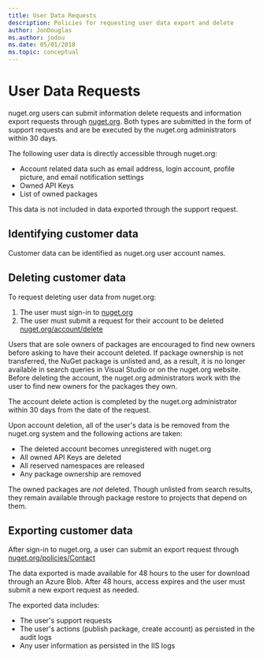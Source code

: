 ```yaml
---
title: User Data Requests
description: Policies for requesting user data export and delete
author: JonDouglas
ms.author: jodou
ms.date: 05/01/2018
ms.topic: conceptual
---
```


# User Data Requests

nuget.org users can submit information delete requests and information export requests through [nuget.org](https://www.nuget.org). Both types are submitted in the form of support requests and are be executed by the nuget.org administrators within 30 days.

The following user data is directly accessible through nuget.org:

* Account related data such as email address, login account, profile picture, and email notification settings
* Owned API Keys
* List of owned packages

This data is not included in data exported through the support request.

## Identifying customer data

Customer data can be identified as nuget.org user account names.

## Deleting customer data

To request deleting user data from nuget.org:

1. The user must sign-in to [nuget.org](https://www.nuget.org)
1. The user must submit a request for their account to be deleted [nuget.org/account/delete](https://www.nuget.org/account/delete)

Users that are sole owners of packages are encouraged to find new owners before asking to have their account deleted. If package ownership is not transferred, the NuGet package is unlisted and, as a result, it is no longer available in search queries in Visual Studio or on the nuget.org website. Before deleting the account, the nuget.org administrators work with the user to find new owners for the packages they own.

The account delete action is completed by the nuget.org administrator within 30 days from the date of the request.

Upon account deletion, all of the user's data is be removed from the nuget.org system and the following actions are taken:

* The deleted account becomes unregistered with nuget.org
* All owned API Keys are deleted
* All reserved namespaces are released
* Any package ownership are removed

The owned packages are *not* deleted. Though unlisted from search results, they remain available through package restore to projects that depend on them.

## Exporting customer data

After sign-in to nuget.org, a user can submit an export request through [nuget.org/policies/Contact](https://www.nuget.org/policies/Contact)

The data exported is made available for 48 hours to the user for download through an Azure Blob. After 48 hours, access expires and the user must submit a new export request as needed.

The exported data includes:

* The user's support requests
* The user's actions (publish package, create account) as persisted in the audit logs
* Any user information as persisted in the IIS logs
